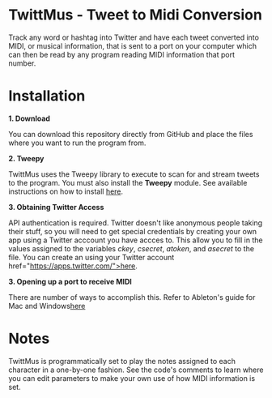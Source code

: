 # TwittMus - Tweet to Midi Conversion

Track any word or hashtag into Twitter and have each tweet converted into MIDI, or musical information, that is sent to a port on your computer which can then be read by any program reading MIDI information that port number.


# Installation

<strong>1. Download</strong>

You can download this repository directly from GitHub and place the files where you want to run the program from.

<strong>2. Tweepy</strong>

TwittMus uses the Tweepy library to execute to scan for and stream tweets to the program. You must also install the <strong>Tweepy</strong> module. See available instructions on how to install <a href="https://github.com/tweepy/tweepy/tree/v3.5.0">here</a>.

<strong>3. Obtaining Twitter Access</strong>

API authentication is required. Twitter doesn't like anonymous people taking their stuff, so you will need to get special credentials by creating your own app using a Twitter acccount you have accces to. This allow you to fill in the values assigned to the variables <i>ckey</i>, <i>csecret</i>, <i>atoken</i>, and <i>asecret</i> to the file. You can create an using your Twitter account href="https://apps.twitter.com/">here</a>.

<strong>3. Opening up a port to receive MIDI</strong>

There are number of ways to accomplish this. Refer to Ableton's guide for Mac and Windows<a href="https://help.ableton.com/hc/en-us/articles/209774225-Using-virtual-MIDI-buses-in-Live">here</a>

# Notes

TwittMus is programmatically set to play the notes assigned to each character in a one-by-one fashion. See the code's comments to learn where you can edit parameters to make your own use of how MIDI information is set.

